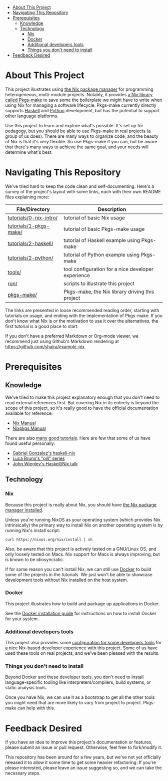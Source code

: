- [About This Project](#sec-1)
- [Navigating This Repository](#sec-2)
- [Prerequisites](#sec-3)
  - [Knowledge](#sec-3-1)
  - [Technology](#sec-3-2)
    - [Nix](#sec-3-2-1)
    - [Docker](#sec-3-2-2)
    - [Additional developers tools](#sec-3-2-3)
    - [Things you don't need to install](#sec-3-2-4)
- [Feedback Desired](#sec-4)


# About This Project<a id="sec-1"></a>

This project illustrates using [the Nix package manager](https://nixos.org/nix) for programming heterogeneous, multi-module projects. Notably, it provides [a Nix library called Pkgs-make](./pkgs-make/README.md) to save some the boilerplate we might have to write when using Nix for managing a software lifecycle. Pkgs-make currently directly supports [Haskell](https://haskell.org) and [Python](https://www.python.org/) development, but has the potential to support other language platforms.

Use this project to learn and explore what's possible. It's set up for pedagogy, but you should be able to use Pkgs-make in real projects (a group of us does). There are many ways to organize code, and the beauty of Nix is that it's very flexible. So use Pkgs-make if you can, but be aware that there's many ways to achieve the same goal, and your needs will determine what's best.

# Navigating This Repository<a id="sec-2"></a>

We've tried hard to keep the code clean and self-documenting. Here's a survey of the project's layout with some links, each with their own README files explaining more:

| File/Directory                                    | Description                                        |
|------------------------------------------------- |-------------------------------------------------- |
| [tutorials/0-nix-intro/](./tutorials/0-nix-intro) | tutorial of basic Nix usage                        |
| [tutorials/1-pkgs-make/](./tutorials/1-pkgs-make) | tutorial of basic Pkgs-make usage                  |
| [tutorials/2-haskell/](./tutorials/2-haskell)     | tutorial of Haskell example using Pkgs-make        |
| [tutorials/2-python/](./tutorials/2-python)       | tutorial of Python example using Pkgs-make         |
| [tools/](./tools)                                 | tool configuration for a nice developer experience |
| [run/](./run)                                     | scripts to illustrate this project                 |
| [pkgs-make/](./pkgs-make)                         | Pkgs-make, the Nix library driving this project    |

The links are presented in loose recommended reading order, starting with tutorials on usage, and ending with the implementation of Pkgs-make. If you don't know what Nix is or the motivation to use it over the alternatives, the first tutorial is a good place to start.

If you don't have a preferred Markdown or Org-mode viewer, we recommend just using Github's Markdown rendering at <https://github.com/shajra/example-nix>.

# Prerequisites<a id="sec-3"></a>

## Knowledge<a id="sec-3-1"></a>

We've tried to make this project explanatory enough that you don't need to read external references first. But covering Nix in its entirety is beyond the scope of this project, so it's really good to have the official documentation available for reference:

-   [Nix Manual](https://nixos.org/nix/manual)
-   [Nixpkgs Manual](https://nixos.org/nixpkgs/manual)

There are also [many good tutorials](https://www.google.com/search?q=nix+tutorial). Here are few that some of us have found useful personally:

-   [Gabriel Gonzalez's haskell-nix](https://github.com/Gabriel439/haskell-nix)
-   [Luca Bruno's "pill" series](http://lethalman.blogspot.com/2014/07/nix-pill-1-why-you-should-give-it-try.html)
-   [John Wiegley's Haskell/Nix talk](https://www.youtube.com/watch?v=G9yiJ7d5LeI)

## Technology<a id="sec-3-2"></a>

### Nix<a id="sec-3-2-1"></a>

Because this project is really about Nix, you should have [the Nix package manager installed](https://nixos.org/nix/manual/#chap-installation).

Unless you're running NixOS as your operating system (which provides Nix intrinsically) the primary way to install Nix on another operating system is by running Nix's install script:

```shell
curl https://nixos.org/nix/install | sh
```

Also, be aware that this project is actively tested on a GNU/Linux OS, and only loosely tested on Macs. Nix support for Macs is always improving, but is known to be idiosyncratic.

If for some reason you can't install Nix, we can still use [Docker](https://www.docker.com) to build some of the projects in the tutorials. We just won't be able to showcase development tools without Nix installed on the host system.

### Docker<a id="sec-3-2-2"></a>

This project illustrates how to build and package up applications in Docker.

See the [Docker installation guide](https://docs.docker.com/install) for instructions on how to install Docker for your system.

### Additional developers tools<a id="sec-3-2-3"></a>

This project also provides some [configuration for some developers tools](./tools) for a nice Nix-based developer experience with this project. Some of us have used these tools on real projects, and we've been pleased with the results.

### Things you don't need to install<a id="sec-3-2-4"></a>

Beyond Docker and these developer tools, you don't need to install language-specific tooling like interpreters/compilers, build systems, or static analysis tools.

Once you have Nix, we can use it as a bootstrap to get all the other tools you might need that are more likely to vary from project to project. Pkgs-make can help with this.

# Feedback Desired<a id="sec-4"></a>

If you have an idea to improve this project's documentation or features, please submit an issue or pull request. Otherwise, feel free to fork/modify it.

This repository has been around for a few years, but we've not yet officially released it to allow it some time to get some heavier refactoring. If you're please interested, please leave an issue suggesting so, and we can take the necessary steps.
